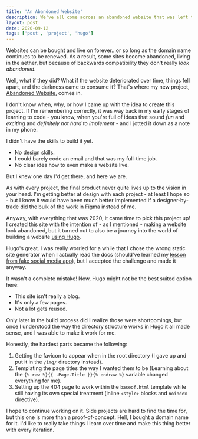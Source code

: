 ```yaml
---
title: 'An Abandoned Website'
description: We've all come across an abandoned website that was left to wither away and never be thought about again. Well, what if it actually looked that way too?
layout: post
date: 2020-09-12
tags: ['post', 'project', 'hugo']
---
```

Websites can be bought and live on forever...or so long as the domain name continues to be renewed. As a result, some sites become abandoned, living in the aether, but because of backwards compatibility they don't really _look abandoned_.

Well, what if they did? What if the website deteriorated over time, things fell apart, and the darkness came to consume it? That's where my new project, [Abandoned Website](https://abandoned-website.netlify.app/), comes in.

I don't know when, why, or how I came up with the idea to create this project. If I'm remembering correctly, it was way back in my early stages of learning to code - you know, when you're full of ideas that sound _fun_ and _exciting_ and _definitely not hard to implement_ - and I jotted it down as a note in my phone.

I didn't have the skills to build it yet.
- No design skills.
- I could barely code an email and that was my full-time job.
- No clear idea how to even make a website live.

But I knew one day I'd get there, and here we are.

As with every project, the final product never quite lives up to the vision in your head. I'm getting better at design with each project - at least I hope so - but I know it would have been much better implemented if a designer-by-trade did the bulk of the work in [Figma](https://www.figma.com) instead of me.

Anyway, with everything that was 2020, it came time to pick this project up! I created this site with the intention of - as I mentioned - making a website look abandoned, but it turned out to also be a journey into the world of building a website [using Hugo](https://gohugo.io/).

Hugo's great. I was really worried for a while that I chose the wrong static site generator when I actually read the docs (should've learned my [lesson from fake social media app](../not-social-media)), but I accepted the challenge and made it anyway.

It wasn't a complete mistake! Now, Hugo might not be the best suited option here:
- This site isn't really a blog.
- It's only a few pages.
- Not a lot gets reused.

Only later in the build process did I realize those were shortcomings, but once I understood the way the directory structure works in Hugo it all made sense, and I was able to make it work for me.

Honestly, the hardest parts became the following:
1. Getting the favicon to appear when in the root directory (I gave up and put it in the `/img/` directory instead).
2. Templating the page titles the way I wanted them to be (Learning about the `{% raw %}{{ .Page.Title }}{% endraw %}` variable changed everything for me).
3. Setting up the 404 page to work within the `baseof.html` template while still having its own special treatment (inline `<style>` blocks and `noindex` directive).

I hope to continue working on it. Side projects are hard to find the time for, but this one is more than a proof-of-concept. Hell, I bought a domain name for it. I'd like to really take things I learn over time and make this thing better with every iteration.
